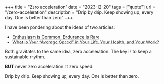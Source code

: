 +++
title = "Zero acceleration"
date = "2023-12-20"
tags = ["quote"]
url = "/zero-acceleration"
description = "Drip by drip. Keep showing up, every day. One is better than zero"
+++

I have been pondering about the ideas of two articles:

* [Enthusiasm is Common. Endurance is Rare](https://elevatesociety.com/enthusiasm-is-common-endurance-is/)
* [What is Your “Average Speed” in Your Life, Your Health, and Your Work?](https://jamesclear.com/average-speed)

Both gravitates to the same idea, zero acceleration. The key is to keep a sustainable rhythm.

**BUT** never zero acceleration at zero speed.

Drip by drip. Keep showing up, every day. One is better than zero.
